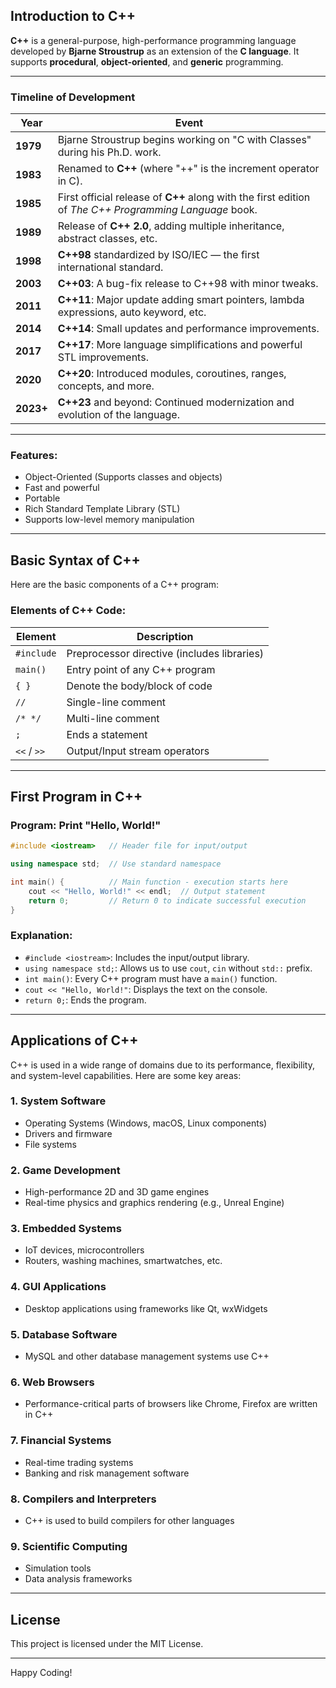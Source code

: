 
## Introduction to C++

**C++** is a general-purpose, high-performance programming language developed by **Bjarne Stroustrup** as an extension of the **C language**.
It supports **procedural**, **object-oriented**, and **generic** programming.

---


### **Timeline of Development**

| Year      | Event                                                                                                  |
| --------- | ------------------------------------------------------------------------------------------------------ |
| **1979**  | Bjarne Stroustrup begins working on "C with Classes" during his Ph.D. work.                            |
| **1983**  | Renamed to **C++** (where "++" is the increment operator in C).                                        |
| **1985**  | First official release of **C++** along with the first edition of *The C++ Programming Language* book. |
| **1989**  | Release of **C++ 2.0**, adding multiple inheritance, abstract classes, etc.                            |
| **1998**  | **C++98** standardized by ISO/IEC — the first international standard.                                  |
| **2003**  | **C++03**: A bug-fix release to C++98 with minor tweaks.                                               |
| **2011**  | **C++11**: Major update adding smart pointers, lambda expressions, auto keyword, etc.                  |
| **2014**  | **C++14**: Small updates and performance improvements.                                                 |
| **2017**  | **C++17**: More language simplifications and powerful STL improvements.                                |
| **2020**  | **C++20**: Introduced modules, coroutines, ranges, concepts, and more.                                 |
| **2023+** | **C++23** and beyond: Continued modernization and evolution of the language.                           |

---


### Features:

* Object-Oriented (Supports classes and objects)
* Fast and powerful
* Portable
* Rich Standard Template Library (STL)
* Supports low-level memory manipulation

---

## Basic Syntax of C++

Here are the basic components of a C++ program:

### Elements of C++ Code:

| Element     | Description                                 |
| ----------- | ------------------------------------------- |
| `#include`  | Preprocessor directive (includes libraries) |
| `main()`    | Entry point of any C++ program              |
| `{ }`       | Denote the body/block of code               |
| `//`        | Single-line comment                         |
| `/* */`     | Multi-line comment                          |
| `;`         | Ends a statement                            |
| `<<` / `>>` | Output/Input stream operators               |

---

## First Program in C++

### Program: Print "Hello, World!"

```cpp
#include <iostream>   // Header file for input/output

using namespace std;  // Use standard namespace

int main() {          // Main function - execution starts here
    cout << "Hello, World!" << endl;  // Output statement
    return 0;         // Return 0 to indicate successful execution
}
```

### Explanation:

* `#include <iostream>`: Includes the input/output library.
* `using namespace std;`: Allows us to use `cout`, `cin` without `std::` prefix.
* `int main()`: Every C++ program must have a `main()` function.
* `cout << "Hello, World!"`: Displays the text on the console.
* `return 0;`: Ends the program.

---

##  Applications of C++

C++ is used in a wide range of domains due to its performance, flexibility, and system-level capabilities. Here are some key areas:

### 1. **System Software**

* Operating Systems (Windows, macOS, Linux components)
* Drivers and firmware
* File systems

### 2. **Game Development**

* High-performance 2D and 3D game engines
* Real-time physics and graphics rendering (e.g., Unreal Engine)

### 3. **Embedded Systems**

* IoT devices, microcontrollers
* Routers, washing machines, smartwatches, etc.

### 4. **GUI Applications**

* Desktop applications using frameworks like Qt, wxWidgets

### 5. **Database Software**

* MySQL and other database management systems use C++

### 6. **Web Browsers**

* Performance-critical parts of browsers like Chrome, Firefox are written in C++

### 7. **Financial Systems**

* Real-time trading systems
* Banking and risk management software

### 8. **Compilers and Interpreters**

* C++ is used to build compilers for other languages

### 9. **Scientific Computing**

* Simulation tools
* Data analysis frameworks

---

## **License**
This project is licensed under the MIT License.

---

Happy Coding!

